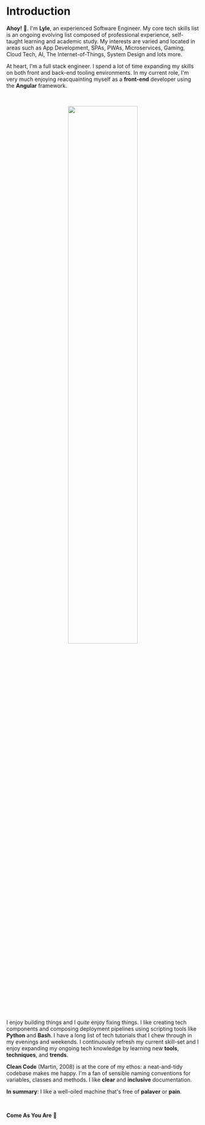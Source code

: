 
# Introduction

**Ahoy!** 🎉. I'm **Lyle**, an experienced Software Engineer. My core tech skills list is an 
ongoing evolving list composed of professional experience, self-taught learning and academic study. My interests are 
varied and located in areas such as App Development, SPAs, PWAs, Microservices, Gaming, Cloud Tech, AI, 
The Internet-of-Things, System Design and lots more.
<br /> 

At heart, I'm a full stack engineer. I spend a lot of time expanding my skills on both front and back-end tooling 
environments. In my current role, I'm very much enjoying reacquainting myself as a **front-end** developer using the 
**Angular** framework.

<br />

<p align="center" width="100%">
    <img width="60%" 
src="https://www.lylechristine.com/static/ba5b674706914c84ca325e9f6fb8eccf/60e21/lyle-christine-sepia.jpg">
</p>

<br />

I enjoy building things and I *quite* enjoy fixing things. I like creating tech components and composing deployment 
pipelines using scripting tools like **Python** and **Bash**. I have a long list of tech tutorials that I chew 
through in my evenings and weekends. I continuously refresh my current skill-set and I enjoy expanding my ongoing 
tech knowledge by learning new **tools**, **techniques**, and **trends**.
<br />

**Clean Code** (Martin, 2008) is at the core of my ethos: a neat-and-tidy codebase makes me happy. I'm a fan of 
sensible naming conventions for variables, classes and methods. I like **clear** and **inclusive** documentation. 

**In summary**: I like a well-oiled machine that's free of **palaver** or **pain**.

<br />

**Come As You Are** 🎸
